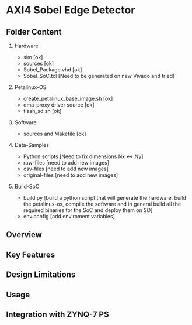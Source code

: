 # AXI4 Sobel Edge Detector

## Folder Content

1. Hardware
    - sim [ok]
    - sources [ok]
    - Sobel_Package.vhd [ok]
    - Sobel_SoC.tcl [Need to be generated on new Vivado and tried]

2. Petalinux-OS
    - create_petalinux_base_image.sh [ok]
    - dma-proxy driver source [ok]
    - flash_sd.sh [ok]

4. Software
    - sources and Makefile [ok]
    
5. Data-Samples
    - Python scripts [Need to fix dimensions Nx <-> Ny]
    - raw-files [need to add new images]
    - csv-files [need to add new images]
    - original-files [need to add new images]

6. Build-SoC
    - build.py [build a python script that will generate the hardware, build the petalinux-os, compile the software and in general build all the required binaries for the SoC and deploy them on SD]
    - env.config [add enviroment variables]

## Overview

## Key Features

## Design Limitations

## Usage

## Integration with ZYNQ-7 PS
